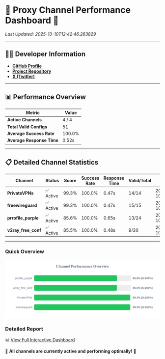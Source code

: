 # 🌟 Proxy Channel Performance Dashboard 🌟

_Last Updated: 2025-10-10T12:42:46.263829_

---

## 👩‍💻 Developer Information

- **[GitHub Profile](https://github.com/4n0nymou3)**  
- **[Project Repository](https://github.com/4n0nymou3/multi-proxy-config-fetcher)**  
- **[X (Twitter)](https://x.com/4n0nymou3)**  

---

## 📊 Performance Overview

| Metric                | Value       |
|-----------------------|-------------|
| **Active Channels**   | 4 / 4       |
| **Total Valid Configs** | 51          |
| **Average Success Rate** | 100.0%      |
| **Average Response Time** | 0.52s       |

---

## 📋 Detailed Channel Statistics

| Channel          | Status     | Score  | Success Rate | Response Time | Valid/Total | Last Success               |
|------------------|------------|--------|--------------|---------------|-------------|----------------------------|
| **PrivateVPNs**  | ✅ Active  | 99.3%  | 100.0% | 0.47s         | 14/14       | 2025-10-10T12:42:45.769255 |
| **freewireguard**  | ✅ Active  | 99.3%  | 100.0% | 0.47s         | 15/15       | 2025-10-10T12:42:46.262043 |
| **prrofile_purple**  | ✅ Active  | 85.6%  | 100.0% | 0.65s         | 13/24       | 2025-10-10T12:42:44.723854 |
| **v2ray_free_conf**  | ✅ Active  | 85.5%  | 100.0% | 0.48s         | 9/20       | 2025-10-10T12:42:45.260425 |

---

### Quick Overview
<div align="center">
  <a href="https://raw.githubusercontent.com/nullluser/NullRepo/refs/heads/main/assets/channel_stats_chart.svg">
    <img src="https://raw.githubusercontent.com/nullluser/NullRepo/refs/heads/main/assets/channel_stats_chart.svg" alt="Source Performance Statistics" width="800">
  </a>
</div>

### Detailed Report
📊 [View Full Interactive Dashboard](https://htmlpreview.github.io/?https://github.com/nullluser/NullRepo/blob/main/assets/performance_report.html)

🎉 **All channels are currently active and performing optimally!** 🎉
